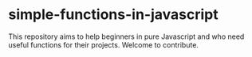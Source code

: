 # simple-functions-in-javascript
This repository aims to help beginners in pure Javascript and who need useful functions for their projects. Welcome to contribute.
